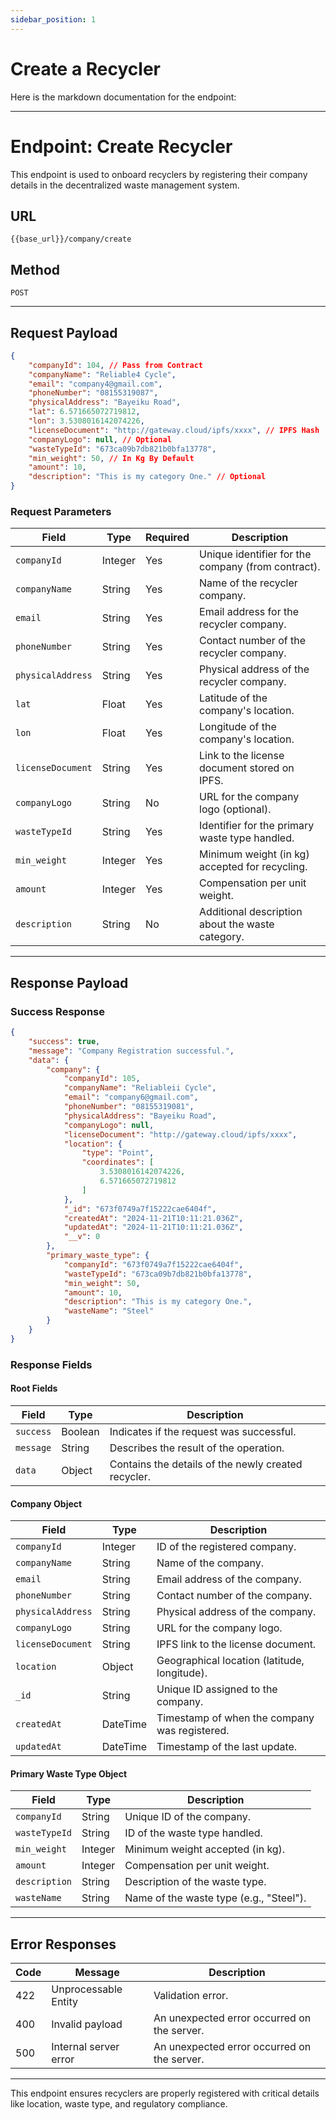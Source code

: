 ```yaml
---
sidebar_position: 1
---
```


# Create a Recycler

Here is the markdown documentation for the endpoint:

---

# Endpoint: Create Recycler

This endpoint is used to onboard recyclers by registering their company details in the decentralized waste management system.

## URL

`{{base_url}}/company/create`

## Method

`POST`

---

## Request Payload

```json
{
    "companyId": 104, // Pass from Contract
    "companyName": "Reliable4 Cycle",
    "email": "company4@gmail.com",
    "phoneNumber": "08155319087",
    "physicalAddress": "Bayeiku Road",
    "lat": 6.571665072719812,
    "lon": 3.5308016142074226,
    "licenseDocument": "http://gateway.cloud/ipfs/xxxx", // IPFS Hash
    "companyLogo": null, // Optional
    "wasteTypeId": "673ca09b7db821b0bfa13778",
    "min_weight": 50, // In Kg By Default
    "amount": 10,
    "description": "This is my category One." // Optional
}
```

### Request Parameters

| Field            | Type     | Required | Description                                    |
|-------------------|----------|----------|------------------------------------------------|
| `companyId`      | Integer  | Yes      | Unique identifier for the company (from contract). |
| `companyName`    | String   | Yes      | Name of the recycler company.                 |
| `email`          | String   | Yes      | Email address for the recycler company.       |
| `phoneNumber`    | String   | Yes      | Contact number of the recycler company.       |
| `physicalAddress`| String   | Yes      | Physical address of the recycler company.     |
| `lat`            | Float    | Yes      | Latitude of the company's location.           |
| `lon`            | Float    | Yes      | Longitude of the company's location.          |
| `licenseDocument`| String   | Yes      | Link to the license document stored on IPFS.  |
| `companyLogo`    | String   | No       | URL for the company logo (optional).          |
| `wasteTypeId`    | String   | Yes      | Identifier for the primary waste type handled.|
| `min_weight`     | Integer  | Yes       | Minimum weight (in kg) accepted for recycling.|
| `amount`         | Integer  | Yes       | Compensation per unit weight.                 |
| `description`    | String   | No       | Additional description about the waste category. |

---

## Response Payload

### Success Response

```json
{
    "success": true,
    "message": "Company Registration successful.",
    "data": {
        "company": {
            "companyId": 105,
            "companyName": "Reliableii Cycle",
            "email": "company6@gmail.com",
            "phoneNumber": "08155319081",
            "physicalAddress": "Bayeiku Road",
            "companyLogo": null,
            "licenseDocument": "http://gateway.cloud/ipfs/xxxx",
            "location": {
                "type": "Point",
                "coordinates": [
                    3.5308016142074226,
                    6.571665072719812
                ]
            },
            "_id": "673f0749a7f15222cae6404f",
            "createdAt": "2024-11-21T10:11:21.036Z",
            "updatedAt": "2024-11-21T10:11:21.036Z",
            "__v": 0
        },
        "primary_waste_type": {
            "companyId": "673f0749a7f15222cae6404f",
            "wasteTypeId": "673ca09b7db821b0bfa13778",
            "min_weight": 50,
            "amount": 10,
            "description": "This is my category One.",
            "wasteName": "Steel"
        }
    }
}
```

### Response Fields

#### Root Fields

| Field    | Type    | Description                               |
|----------|---------|-------------------------------------------|
| `success`| Boolean | Indicates if the request was successful.  |
| `message`| String  | Describes the result of the operation.    |
| `data`   | Object  | Contains the details of the newly created recycler. |

#### Company Object

| Field              | Type     | Description                            |
|---------------------|----------|----------------------------------------|
| `companyId`        | Integer  | ID of the registered company.          |
| `companyName`      | String   | Name of the company.                   |
| `email`            | String   | Email address of the company.          |
| `phoneNumber`      | String   | Contact number of the company.         |
| `physicalAddress`  | String   | Physical address of the company.       |
| `companyLogo`      | String   | URL for the company logo.              |
| `licenseDocument`  | String   | IPFS link to the license document.     |
| `location`         | Object   | Geographical location (latitude, longitude). |
| `_id`              | String   | Unique ID assigned to the company.     |
| `createdAt`        | DateTime | Timestamp of when the company was registered.|
| `updatedAt`        | DateTime | Timestamp of the last update.          |

#### Primary Waste Type Object

| Field           | Type     | Description                              |
|------------------|----------|------------------------------------------|
| `companyId`     | String   | Unique ID of the company.                |
| `wasteTypeId`   | String   | ID of the waste type handled.            |
| `min_weight`    | Integer  | Minimum weight accepted (in kg).         |
| `amount`        | Integer  | Compensation per unit weight.            |
| `description`   | String   | Description of the waste type.           |
| `wasteName`     | String   | Name of the waste type (e.g., "Steel").  |

---

## Error Responses

| Code | Message                     | Description                                  |
|------|-----------------------------|----------------------------------------------|
| 422  | Unprocessable Entity        | Validation error.                            |
| 400  | Invalid payload             | An unexpected error occurred on the server.  |
| 500  | Internal server error       | An unexpected error occurred on the server.  |

--- 

This endpoint ensures recyclers are properly registered with critical details like location, waste type, and regulatory compliance.